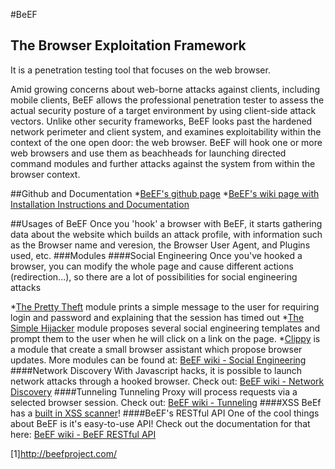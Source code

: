 #BeEF
## The Browser Exploitation Framework
It is a penetration testing tool that focuses on the web browser.

Amid growing concerns about web-borne attacks against clients, including mobile clients, BeEF allows the professional penetration tester to assess the actual security posture of a target environment by using client-side attack vectors. Unlike other security frameworks, BeEF looks past the hardened network perimeter and client system, and examines exploitability within the context of the one open door: the web browser. BeEF will hook one or more web browsers and use them as beachheads for launching directed command modules and further attacks against the system from within the browser context.

##Github and Documentation
*[BeEF's github page](https://github.com/beefproject/beef)
*[BeEF's wiki page with Installation Instructions and Documentation](https://github.com/beefproject/beef/wiki)

##Usages of BeEF
Once you 'hook' a browser with BeEF, it starts gathering data about the website which builds an attack profile, with information such as the Browser name and veresion, the Browser User Agent, and Plugins used, etc.
###Modules
####Social Engineering
Once you've hooked a browser, you can modify the whole page and cause different actions (redirection...), so there are a lot of possibilities for social engineering attacks

*[The Pretty Theft](https://github.com/beefproject/beef/wiki/Module%3A-Pretty-Theft) module prints a simple message to the user for requiring login and password and explaining that the session has timed out
*[The Simple Hijacker](https://github.com/beefproject/beef/wiki/Module%3A-Simple-Hijacker) module proposes several social engineering templates and prompt them to the user when he will click on a link on the page.
*[Clippy](https://github.com/beefproject/beef/wiki/Module%3A-Clippy) is a module that create a small browser assistant which propose browser updates.
More modules can be found at: [BeEF wiki - Social Engineering](https://github.com/beefproject/beef/wiki/Social-Engineering)
####Network Discovery
With Javascript hacks, it is possible to launch network attacks through a hooked browser. Check out: [BeEF wiki - Network Discovery](https://github.com/beefproject/beef/wiki/Network-discovery)
####Tunneling
Tunneling Proxy will process requests via a selected browser session. Check out: [BeEF wiki - Tunneling](https://github.com/beefproject/beef/wiki/Tunneling)
####XSS
BeEf has a [built in XSS scanner](https://github.com/beefproject/beef/wiki/Xss-Rays)!
####BeEF's RESTful API
One of the cool things about BeEF is it's easy-to-use API! Check out the documentation for that here: [BeEF wiki - BeEF RESTful API](https://github.com/beefproject/beef/wiki/BeEF-RESTful-API)

[1]http://beefproject.com/